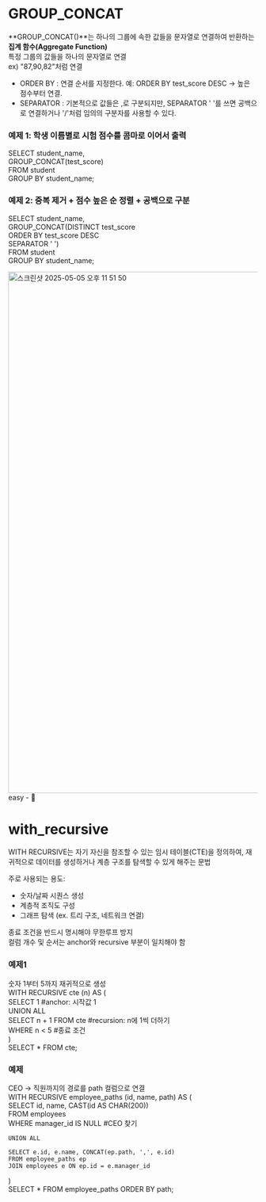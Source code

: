 # GROUP_CONCAT 

**GROUP_CONCAT()**는 하나의 그룹에 속한 값들을 문자열로 연결하여 반환하는 **집계 함수(Aggregate Function)**      
특정 그룹의 값들을 하나의 문자열로 연결      
ex) "87,90,82"처럼 연결

- ORDER BY : 연결 순서를 지정한다. 예: ORDER BY test_score DESC → 높은 점수부터 연결.
- SEPARATOR : 기본적으로 값들은 ,로 구분되지만, SEPARATOR ' '를 쓰면 공백으로 연결하거나 '/'처럼 임의의 구분자를 사용할 수 있다.


### 예제 1: 학생 이름별로 시험 점수를 콤마로 이어서 출력
SELECT student_name,       
       GROUP_CONCAT(test_score)       
FROM student         
GROUP BY student_name;       


### 예제 2: 중복 제거 + 점수 높은 순 정렬 + 공백으로 구분
SELECT student_name,       
       GROUP_CONCAT(DISTINCT test_score        
                    ORDER BY test_score DESC       
                    SEPARATOR ' ')        
FROM student            
GROUP BY student_name;       

<img width="1053" alt="스크린샷 2025-05-05 오후 11 51 50" src="https://github.com/user-attachments/assets/c4a1182e-0696-4404-885c-5278f29767db" />
easy - 🤭


# with_recursive    
WITH RECURSIVE는 자기 자신을 참조할 수 있는 임시 테이블(CTE)을 정의하여,
재귀적으로 데이터를 생성하거나 계층 구조를 탐색할 수 있게 해주는 문법

주로 사용되는 용도:
- 숫자/날짜 시퀀스 생성
- 계층적 조직도 구성
- 그래프 탐색 (ex. 트리 구조, 네트워크 연결)

종료 조건을 반드시 명시해야 무한루프 방지       
컬럼 개수 및 순서는 anchor와 recursive 부분이 일치해야 함       


### 예제1
숫자 1부터 5까지 재귀적으로 생성           
WITH RECURSIVE cte (n) AS (              
    SELECT 1                #anchor: 시작값 1               
    UNION ALL               
    SELECT n + 1 FROM cte   #recursion: n에 1씩 더하기             
    WHERE n < 5             #종료 조건              
)              
SELECT * FROM cte;          

### 예제 
CEO → 직원까지의 경로를 path 컬럼으로 연결       
WITH RECURSIVE employee_paths (id, name, path) AS (         
    SELECT id, name, CAST(id AS CHAR(200))         
    FROM employees           
    WHERE manager_id IS NULL     #CEO 찾기        
               
    UNION ALL            
                    
    SELECT e.id, e.name, CONCAT(ep.path, ',', e.id)          
    FROM employee_paths ep              
    JOIN employees e ON ep.id = e.manager_id              
)           
SELECT * FROM employee_paths ORDER BY path;          






